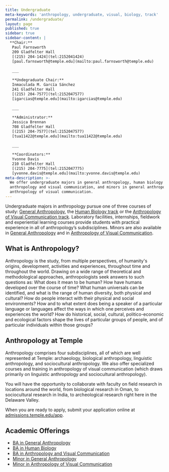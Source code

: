 ```yaml
---
title: Undergraduate
meta-keywords: 'anthropology, undergraduate, visual, biology, track'
permalink: /undergraduate/
layout: page
published: true
sidebar: true
sidebar-content: |
  **Chair:**  
   Paul Farnsworth  
   209 Gladfelter Hall  
   [(215) 204-1424](tel:2152041424)  
   [paul.farnsworth@temple.edu](mailto:paul.farnsworth@temple.edu)  
   
   ___
   
   **Undegraduate Chair:**  
   Inmaculada M. García Sánchez  
   241 Gladfelter Hall  
   [(215) 204-7577](tel:2152047577)  
   [igarcias@temple.edu](mailto:igarcias@temple.edu)  
   
   ___
   
   **Administrator:**  
   Jessica Brennan  
   708 Gladfelter Hall   
   [(215) 204-7577](tel:2152047577)  
   [tua11422@temple.edu](mailto:tua11422@temple.edu)  
   
   ___

   **Coordinators:**  
   Yvonne Davis  
   210 Gladfelter Hall    
   [(215) 204-7775](tel:2152047775)   
   [yvonne.davis@temple.edu](mailto:yvonne.davis@temple.edu)
meta-description: >-
  We offer undergraduate majors in general anthropology, human biology and 
  anthropology and visual communication, and minors in general anthropology and 
  anthropology of visual communication.
---
```

Undergraduate majors in anthropology pursue one of three courses of study: [General Anthropology](http://bulletin.temple.edu/undergraduate/liberal-arts/anthropology/general-anthropology-major/), the [Human Biology track](http://bulletin.temple.edu/undergraduate/liberal-arts/anthropology/human-biology-concentration/) or the [Anthropology of Visual Communication track](http://bulletin.temple.edu/undergraduate/liberal-arts/anthropology/visual-anthropology-concentration/). Laboratory facilities, internships, fieldwork and experiential learning courses provide students with practical experience in all of anthropology’s subdisciplines. Minors are also available in [General Anthropology](http://bulletin.temple.edu/undergraduate/liberal-arts/anthropology/general_anthropology-minor/) and in [Anthropology of Visual Communication](http://bulletin.temple.edu/undergraduate/liberal-arts/anthropology/visual-anthropology-minor/).

## What is Anthropology?

Anthropology is the study, from multiple perspectives, of humanity's origins, development, activities and experiences, throughout time and throughout the world. Drawing on a wide range of theoretical and methodological approaches, anthropologists seek answers to such questions as: What does it mean to be human? How have humans developed over the course of time? What human universals can be identified, and what is the range of human diversity, both physical and cultural? How do people interact with their physical and social environments? How and to what extent does being a speaker of a particular language or languages affect the ways in which one perceives and experiences the world? How do historical, social, cultural, politico-economic and ecological factors shape the lives of particular groups of people, and of particular individuals within those groups? 

## Anthropology at Temple

Anthropology comprises four subdisciplines, all of which are well represented at Temple: archaeology, biological anthropology, linguistic anthropology, and sociocultural anthropology. We also offer specialized courses and training in anthropology of visual communication (which draws primarily on linguistic anthropology and sociocultural anthropology). 

You will have the opportunity to collaborate with faculty on field research in locations around the world, from biological research in Oman, to sociocultural research in India, to archeological research right here in the Delaware Valley.

When you are ready to apply, submit your application online at [admissions.temple.edu/app](http://admissions.temple.edu/apply).

## Academic Offerings

 - [BA in General Anthropology](http://bulletin.temple.edu/undergraduate/liberal-arts/anthropology/general-anthropology-major/)
 - [BA in Human Biology](http://bulletin.temple.edu/undergraduate/liberal-arts/anthropology/human-biology-concentration/)
 - [BA in Anthropology and Visual Communication](http://bulletin.temple.edu/undergraduate/liberal-arts/anthropology/visual-anthropology-concentration/)
 - [Minor in General Anthropology](http://bulletin.temple.edu/undergraduate/liberal-arts/anthropology/general_anthropology-minor/)
 - [Minor in Anthropology of Visual Communication](http://bulletin.temple.edu/undergraduate/liberal-arts/anthropology/visual-anthropology-minor/)
